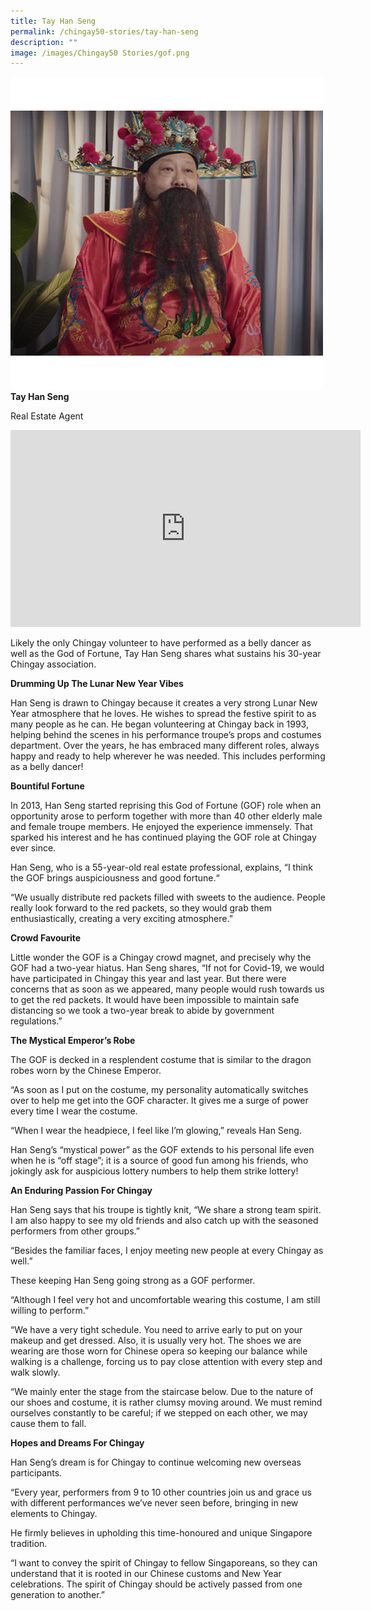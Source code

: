```yaml
---
title: Tay Han Seng
permalink: /chingay50-stories/tay-han-seng
description: ""
image: /images/Chingay50 Stories/gof.png
---
```

![Tay Han Seng](/images/Chingay50%20Stories/gof.png)
**Tay Han Seng**

Real Estate Agent

<iframe width="560" height="315" src="https://www.youtube.com/embed/IrV7rvjKw3A" title="YouTube video player" frameborder="0" allow="accelerometer; autoplay; clipboard-write; encrypted-media; gyroscope; picture-in-picture" allowfullscreen></iframe>

Likely the only Chingay volunteer to have performed as a belly dancer as well as the God of Fortune, Tay Han Seng shares what sustains his 30-year Chingay association.


**Drumming Up The Lunar New Year Vibes**</br>

Han Seng is drawn to Chingay because it creates a very strong Lunar New Year atmosphere that he loves. He wishes to spread the festive spirit to as many people as he can. He began volunteering at Chingay back in 1993, helping behind the scenes in his performance troupe’s props and costumes department. Over the years, he has embraced many different roles, always happy and ready to help wherever he was needed. This includes performing as a belly dancer!


**Bountiful Fortune**</br>

In 2013, Han Seng started reprising this God of Fortune (GOF) role when an opportunity arose to perform together with more than 40 other elderly male and female troupe members. He enjoyed the experience immensely. That sparked his interest and he has continued playing the GOF role at Chingay ever since.

Han Seng, who is a 55-year-old real estate professional, explains, “I think the GOF brings auspiciousness and good fortune.“

“We usually distribute red packets filled with sweets to the audience. People really look forward to the red packets, so they would grab them enthusiastically, creating a very exciting atmosphere.”


**Crowd Favourite** </br>

Little wonder the GOF is a Chingay crowd magnet, and precisely why the GOF had a two-year hiatus. Han Seng shares, “If not for Covid-19, we would have participated in Chingay this year and last year. But there were concerns that as soon as we appeared, many people would rush towards us to get the red packets. It would have been impossible to maintain safe distancing so we took a two-year break to abide by government regulations.”


**The Mystical Emperor’s Robe** </br>

The GOF is decked in a resplendent costume that is similar to the dragon robes worn by the Chinese Emperor. 

“As soon as I put on the costume, my personality automatically switches over to help me get into the GOF character. It gives me a surge of power every time I wear the costume.

“When I wear the headpiece, I feel like I’m glowing,” reveals Han Seng.

Han Seng’s “mystical power” as the GOF extends to his personal life even when he is “off stage”; it is a source of good fun among his friends, who jokingly ask for auspicious lottery numbers to help them strike lottery!


**An Enduring Passion For Chingay**</br>

Han Seng says that his troupe is tightly knit, “We share a strong team spirit. I am also happy to see my old friends and also catch up with the seasoned performers from other groups.”

“Besides the familiar faces, I enjoy meeting new people at every Chingay as well.”

These keeping Han Seng going strong as a GOF performer.

“Although I feel very hot and uncomfortable wearing this costume, I am still willing to perform.”

“We have a very tight schedule. You need to arrive early to put on your makeup and get dressed. Also, it is usually very hot. The shoes we are wearing are those worn for Chinese opera so keeping our balance while walking is a challenge, forcing us to pay close attention with every step and walk slowly.

“We mainly enter the stage from the staircase below. Due to the nature of our shoes and costume, it is rather clumsy moving around. We must remind ourselves constantly to be careful; if we stepped on each other, we may cause them to fall.


**Hopes and Dreams For Chingay**</br>

Han Seng’s dream is for Chingay to continue welcoming new overseas participants.

“Every year, performers from 9 to 10 other countries join us and grace us with different performances we’ve never seen before, bringing in new elements to Chingay.

He firmly believes in upholding this time-honoured and unique Singapore tradition.

“I want to convey the spirit of Chingay to fellow Singaporeans, so they can understand that it is rooted in our Chinese customs and New Year celebrations. The spirit of Chingay should be actively passed from one generation to another.”

